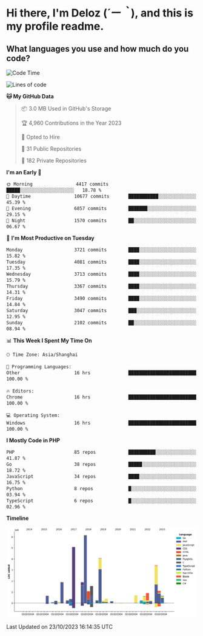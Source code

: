 # **Hi there, I'm Deloz (*´ー｀*), and this is my profile readme.**

## **What languages you use and how much do you code?**

<!--START_SECTION:waka-->
![Code Time](http://img.shields.io/badge/Code%20Time-2%2C625%20hrs%2056%20mins-blue)

![Lines of code](https://img.shields.io/badge/From%20Hello%20World%20I%27ve%20Written-32.3%20million%20lines%20of%20code-blue)

**🐱 My GitHub Data** 

> 📦 3.0 MB Used in GitHub's Storage 
 > 
> 🏆 4,960 Contributions in the Year 2023
 > 
> 💼 Opted to Hire
 > 
> 📜 31 Public Repositories 
 > 
> 🔑 182 Private Repositories 
 > 
**I'm an Early 🐤** 

```text
🌞 Morning                4417 commits        █████░░░░░░░░░░░░░░░░░░░░   18.78 % 
🌆 Daytime                10677 commits       ███████████░░░░░░░░░░░░░░   45.39 % 
🌃 Evening                6857 commits        ███████░░░░░░░░░░░░░░░░░░   29.15 % 
🌙 Night                  1570 commits        ██░░░░░░░░░░░░░░░░░░░░░░░   06.67 % 
```
📅 **I'm Most Productive on Tuesday** 

```text
Monday                   3721 commits        ████░░░░░░░░░░░░░░░░░░░░░   15.82 % 
Tuesday                  4081 commits        ████░░░░░░░░░░░░░░░░░░░░░   17.35 % 
Wednesday                3713 commits        ████░░░░░░░░░░░░░░░░░░░░░   15.79 % 
Thursday                 3367 commits        ████░░░░░░░░░░░░░░░░░░░░░   14.31 % 
Friday                   3490 commits        ████░░░░░░░░░░░░░░░░░░░░░   14.84 % 
Saturday                 3047 commits        ███░░░░░░░░░░░░░░░░░░░░░░   12.95 % 
Sunday                   2102 commits        ██░░░░░░░░░░░░░░░░░░░░░░░   08.94 % 
```


📊 **This Week I Spent My Time On** 

```text
🕑︎ Time Zone: Asia/Shanghai

💬 Programming Languages: 
Other                    16 hrs              █████████████████████████   100.00 % 

🔥 Editors: 
Chrome                   16 hrs              █████████████████████████   100.00 % 

💻 Operating System: 
Windows                  16 hrs              █████████████████████████   100.00 % 
```

**I Mostly Code in PHP** 

```text
PHP                      85 repos            ██████████░░░░░░░░░░░░░░░   41.87 % 
Go                       38 repos            █████░░░░░░░░░░░░░░░░░░░░   18.72 % 
JavaScript               34 repos            ████░░░░░░░░░░░░░░░░░░░░░   16.75 % 
Python                   8 repos             █░░░░░░░░░░░░░░░░░░░░░░░░   03.94 % 
TypeScript               6 repos             █░░░░░░░░░░░░░░░░░░░░░░░░   02.96 % 
```



**Timeline**

![Lines of Code chart](https://raw.githubusercontent.com/deloz/deloz/main/assets/bar_graph.png)


 Last Updated on 23/10/2023 16:14:35 UTC
<!--END_SECTION:waka-->
